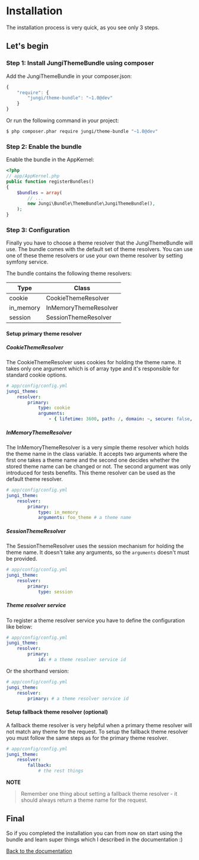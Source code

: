 Installation
============

The installation process is very quick, as you see only 3 steps.

Let's begin
-----------

### Step 1: Install JungiThemeBundle using composer

Add the JungiThemeBundle in your composer.json:

```js
{
    "require": {
        "jungi/theme-bundle": "~1.0@dev"
    }
}
```

Or run the following command in your project:

```bash
$ php composer.phar require jungi/theme-bundle "~1.0@dev"
```

### Step 2: Enable the bundle

Enable the bundle in the AppKernel:

```php
<?php
// app/AppKernel.php
public function registerBundles()
{
    $bundles = array(
        // ...
        new Jungi\Bundle\ThemeBundle\JungiThemeBundle(),
    );
}
```

### Step 3: Configuration

Finally you have to choose a theme resolver that the JungiThemeBundle will use. The bundle comes with the default set
of theme resolvers. You can use one of these theme resolvers or use your own theme resolver by setting symfony service.

The bundle contains the following theme resolvers:

Type | Class
---- | -----
cookie | CookieThemeResolver
in_memory | InMemoryThemeResolver
session | SessionThemeResolver

#### Setup primary theme resolver

##### CookieThemeResolver

The CookieThemeResolver uses cookies for holding the theme name. It takes only one argument which is of array type and
it's responsible for standard cookie options.

```yaml
# app/config/config.yml
jungi_theme:
    resolver:
        primary:
            type: cookie
            arguments:
                - { lifetime: 3600, path: /, domain: ~, secure: false, httpOnly: true }
```

##### InMemoryThemeResolver

The InMemoryThemeResolver is a very simple theme resolver which holds the theme name in the class variable. It accepts two
arguments where the first one takes a theme name and the second one decides whether the stored theme name can be changed
or not. The second argument was only introduced for tests benefits. This theme resolver can be used as the default theme
resolver.

```yaml
# app/config/config.yml
jungi_theme:
    resolver:
        primary:
            type: in_memory
            arguments: foo_theme # a theme name
```

##### SessionThemeResolver

The SessionThemeResolver uses the session mechanism for holding the theme name. It doesn't take any arguments, so the
`arguments` doesn't must be provided.

```yaml
# app/config/config.yml
jungi_theme:
    resolver:
        primary:
            type: session
```

##### Theme resolver service

To register a theme resolver service you have to define the configuration like below:

```yml
# app/config/config.yml
jungi_theme:
    resolver:
        primary:
            id: # a theme resolver service id
```

Or the shorthand version:

```yml
# app/config/config.yml
jungi_theme:
    resolver:
        primary: # a theme resolver service id
```

#### Setup fallback theme resolver (optional)

A fallback theme resolver is very helpful when a primary theme resolver will not match any theme for the request. To setup
the fallback theme resolver you must follow the same steps as for the primary theme resolver.

```yml
# app/config/config.yml
jungi_theme:
    resolver:
        fallback:
            # the rest things
```

**NOTE**

> Remember one thing about setting a fallback theme resolver - it should always return a theme name for the request.

Final
-----

So if you completed the installation you can from now on start using the bundle and learn super things which I described
in the documentation :)

[Back to the documentation](https://github.com/piku235/JungiThemeBundle/tree/master/Resources/doc/index.md)
